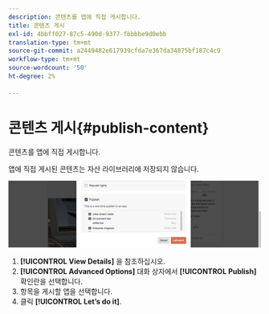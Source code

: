 ```yaml
---
description: 콘텐츠를 앱에 직접 게시합니다.
title: 콘텐츠 게시
exl-id: 4bbff027-87c5-490d-9377-fbbbbe9d0ebb
translation-type: tm+mt
source-git-commit: a2449482e617939cfda7e367da34875bf187c4c9
workflow-type: tm+mt
source-wordcount: '50'
ht-degree: 2%

---
```


# 콘텐츠 게시{#publish-content}

콘텐츠를 앱에 직접 게시합니다.

앱에 직접 게시된 콘텐츠는 자산 라이브러리에 저장되지 않습니다.

![](assets/DiscoverViewDetailsPublish-1024x272.png)

1. **[!UICONTROL View Details]** 을 참조하십시오.
1. **[!UICONTROL Advanced Options]** 대화 상자에서 **[!UICONTROL Publish]** 확인란을 선택합니다.
1. 항목을 게시할 앱을 선택합니다.
1. 클릭 **[!UICONTROL Let’s do it]**.
